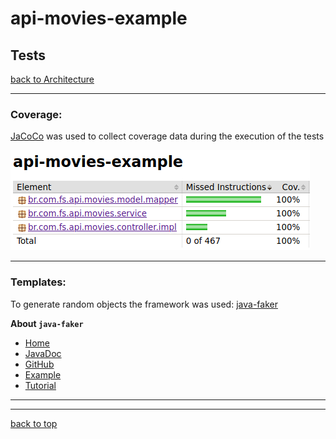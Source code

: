 # api-movies-example

## Tests

[back to Architecture](architecture.md)

---

### Coverage:

[JaCoCo](https://www.eclemma.org/jacoco/) was used to collect coverage data during the execution of the tests

![Image of Architecture](images/coverage.png)

---

### Templates:

To generate random objects the framework was used: [java-faker](https://github.com/DiUS/java-faker)

**About `java-faker`**

- [Home](https://github.com/DiUS/java-faker)
- [JavaDoc](http://dius.github.io/java-faker/apidocs/index.html)
- [GitHub](https://github.com/DiUS/java-faker)
- [Example](https://java-faker.herokuapp.com/)
- [Tutorial](https://www.baeldung.com/java-faker)

---


---

[back to top](#api-movies-example)
